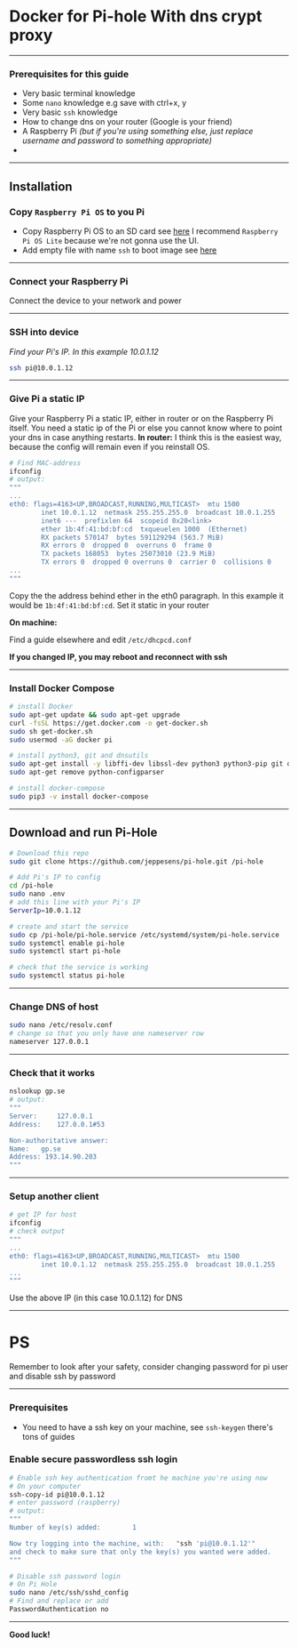 # Docker for Pi-hole With dns crypt proxy

---

### Prerequisites for this guide
- Very basic terminal knowledge
- Some `nano` knowledge e.g save with ctrl+x, y
- Very basic `ssh` knowledge
- How to change dns on your router (Google is your friend)
- A Raspberry Pi *(but if you're using something else, just replace username and password to something appropriate)*
-

---

## Installation
### Copy `Raspberry Pi OS` to you Pi

- Copy Raspberry Pi OS to an SD card see [here](https://www.raspberrypi.org/documentation/installation/installing-images/) I recommend `Raspberry Pi OS Lite` because we're not gonna use the UI.
- Add empty file with name `ssh` to boot image see [here](https://www.raspberrypi.org/documentation/remote-access/ssh/)

---

### Connect your Raspberry Pi

Connect the device to your network and power

---

### SSH into device

*Find your Pi's IP. In this example 10.0.1.12*

```sh
ssh pi@10.0.1.12
```

---

### Give Pi a static IP

Give your Raspberry Pi a static IP, either in router or on the Raspberry Pi itself.
You need a static ip of the Pi or else you cannot know where to point your dns in case anything restarts.
**In router:**
I think this is the easiest way, because the config will remain even if you reinstall OS.
```sh
# Find MAC-address
ifconfig
# output:
"""
...
eth0: flags=4163<UP,BROADCAST,RUNNING,MULTICAST>  mtu 1500
        inet 10.0.1.12  netmask 255.255.255.0  broadcast 10.0.1.255
        inet6 ---  prefixlen 64  scopeid 0x20<link>
        ether 1b:4f:41:bd:bf:cd  txqueuelen 1000  (Ethernet)
        RX packets 570147  bytes 591129294 (563.7 MiB)
        RX errors 0  dropped 0  overruns 0  frame 0
        TX packets 168053  bytes 25073010 (23.9 MiB)
        TX errors 0  dropped 0 overruns 0  carrier 0  collisions 0
...
"""
```
Copy the the address behind ether in the eth0 paragraph. In this example it would be `1b:4f:41:bd:bf:cd`.
Set it static in your router

**On machine:**

Find a guide elsewhere and edit `/etc/dhcpcd.conf`

**If you changed IP, you may reboot and reconnect with ssh**

---

### Install Docker Compose
```sh
# install Docker
sudo apt-get update && sudo apt-get upgrade
curl -fsSL https://get.docker.com -o get-docker.sh
sudo sh get-docker.sh
sudo usermod -aG docker pi

# install python3, git and dnsutils
sudo apt-get install -y libffi-dev libssl-dev python3 python3-pip git dnsutils
sudo apt-get remove python-configparser

# install docker-compose
sudo pip3 -v install docker-compose
```

---

## Download and run Pi-Hole
```sh
# Download this repo
sudo git clone https://github.com/jeppesens/pi-hole.git /pi-hole

# Add Pi's IP to config
cd /pi-hole
sudo nano .env
# add this line with your Pi's IP
ServerIp=10.0.1.12

# create and start the service
sudo cp /pi-hole/pi-hole.service /etc/systemd/system/pi-hole.service
sudo systemctl enable pi-hole
sudo systemctl start pi-hole

# check that the service is working
sudo systemctl status pi-hole
```

---

### Change DNS of host

```sh
sudo nano /etc/resolv.conf
# change so that you only have one nameserver row
nameserver 127.0.0.1
```

---

### Check that it works

```sh
nslookup gp.se
# output:
"""
Server:		127.0.0.1
Address:	127.0.0.1#53

Non-authoritative answer:
Name:	gp.se
Address: 193.14.90.203
"""
```

---

### Setup another client

```sh
# get IP for host
ifconfig
# check output
"""
...
eth0: flags=4163<UP,BROADCAST,RUNNING,MULTICAST>  mtu 1500
        inet 10.0.1.12  netmask 255.255.255.0  broadcast 10.0.1.255
...
"""
```

Use the above IP (in this case 10.0.1.12) for DNS

---

# PS

Remember to look after your safety, consider changing password for pi user and disable ssh by password

---

### Prerequisites
- You need to have a ssh key on your machine, see `ssh-keygen` there's tons of guides


### Enable secure passwordless ssh login
```sh
# Enable ssh key authentication fromt he machine you're using now
# On your computer
ssh-copy-id pi@10.0.1.12
# enter password (raspberry)
# output:
"""
Number of key(s) added:        1

Now try logging into the machine, with:   "ssh 'pi@10.0.1.12'"
and check to make sure that only the key(s) you wanted were added.
"""

# Disable ssh password login
# On Pi Hole
sudo nano /etc/ssh/sshd_config
# Find and replace or add
PasswordAuthentication no
```

---

**Good luck!**